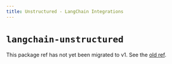 ```yaml
---
title: Unstructured - LangChain Integrations
---
```


# `langchain-unstructured`

This package ref has not yet been migrated to v1. See the [old ref](https://python.langchain.com/api_reference/unstructured/index.html).

